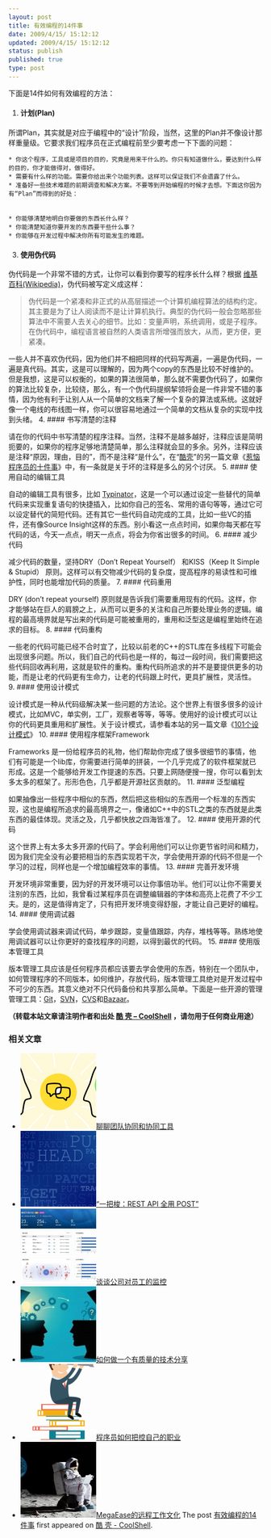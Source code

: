 ```yaml
---
layout: post
title: 有效编程的14件事
date: 2009/4/15/ 15:12:12
updated: 2009/4/15/ 15:12:12
status: publish
published: true
type: post
---
```


下面是14件如何有效编程的方法：


1. #### 计划(Plan)


所谓Plan，其实就是对应于编程中的“设计”阶段，当然，这里的Plan并不像设计那样重量级。它要求我们程序员在正式编程前至少要考虑一下下面的问题：


	* 你这个程序，工具或是项目的目的，究竟是用来干什么的。你只有知道做什么，要达到什么样的目的，你才能做得对，做得好。
	* 需要有什么样的功能。需要你给出来个功能列表。这样可以保证我们不会遗露了什么。
	* 准备好一些技术难题的前期调查和解决方案。不要等到开始编程的时候才去想。下面这你因为有“Plan”而得到的好处：


	* 你能够清楚地明白你要做的东西长什么样？
	* 你能清楚知道你要开发的东西要干些什么事？
	* 你能够在开发过程中解决你所有可能发生的难题。
3. #### 使用伪代码


伪代码是一个非常不错的方式，让你可以看到你要写的程序长什么样？根据 [维基百科(Wikipedia)](http://en.wikipedia.org/wiki/Pseudocode)，伪代码被写定义成这样：



> 伪代码是一个紧凑和非正式的从高层描述一个计算机编程算法的结构约定。其主要是为了让人阅读而不是让计算机执行。典型的伪代码一般会忽略那些算法中不需要人去关心的细节。比如：变量声明，系统调用，或是子程序。在伪代码中，编程语言被自然的人类语言所增强而放大，从而，更方便，更紧凑。
> 
> 


一些人并不喜欢伪代码，因为他们并不相把同样的代码写两遍，一遍是伪代码，一遍是真代码。其实，这是可以理解的，因为两个copy的东西是比较不好维护的。但是我想，这是可以权衡的，如果的算法很简单，那么就不需要伪代码了，如果你的算法比较复杂，比较绕，那么，有一个伪代码提纲挈领将会是一件非常不错的事情，因为他有利于让别人从一个简单的文档来了解一个复杂的算法或系统。这就好像一个电线的布线图一样，你可以很容易地通过一个简单的文档从复杂的实现中找到头绪。
4. #### 书写清楚的注释


请在你的代码中书写清楚的程序注释。当然，注释不是越多越好，注释应该是简明扼要的，如果你的程序足够地清楚简单，那么注释就会显的多余。另外，注释应该是注释“原因，理由，目的”，而不是注释“是什么”，在“[酷壳](https://coolshell.cn)”的另一篇文章《[惹恼程序员的十件事](https://coolshell.cn/articles/340.html)》中，有一条就是关于坏的注释是多么的另个讨厌。
5. #### 使用自动的编辑工具


自动的编辑工具有很多，比如 [Typinator](http://www.macility.com/products/typinator/)，这是一个可以通过设定一些替代的简单代码来实现重复语句的快捷插入，比如你自己的签名、常用的语句等等，通过它可以设定替代的简短代码。还有其它一些代码自动完成的工具，比如一些VC的插件，还有像Source Insight这样的东西。别小看这一点点时间，如果你每天都在写代码的话，今天一点点，明天一点点，将会为你省出很多的时间。
6. #### 减少代码


减少代码的数量，坚持DRY（Don’t Repeat Yourself） 和KISS（Keep It Simple & Stupid） 原则。这样可以有交物减少代码的复杂度，提高程序的易读性和可维护性，同时也能增加代码的质量。
7. #### 代码重用


DRY (don’t repeat yourself) 原则就是告诉我们需要重用现有的代码。这样，你才能够站在巨人的肩膀之上，从而可以更多的关注和自己所要处理业务的逻辑。编程的最高境界就是写出来的代码是可能被重用的，重用和泛型这是编程里始终在追求的目标。
8. #### 代码重构


一些老的代码可能已经不合时宜了，比较以前老的C++的STL库在多线程下可能会出现很多问题。所以，我们自己的代码也是一样的，每过一段时间，我们需要把这些代码回收再利用，这就是软件的重构。重构代码所追求的并不是要提供更多的功能，而是让老的代码更有生命力，让老的代码跟上时代，更具扩展性，灵活性。
9. #### 使用设计模式


设计模式是一种从代码级解决某一些问题的方法论。这个世界上有很多很多的设计模式，比如MVC，单实例，工厂，观察者等等，等等。使用好的设计模式可以让你的代码更具重用和扩展性。关于设计模式，请参看本站的另一篇文章《[101个设计模式](https://coolshell.cn/articles/21.html)》
10. #### 使用程序框架Framework


Frameworks 是一份给程序员的礼物，他们帮助你完成了很多很细节的事情，他们有可能是一个lib库，你需要进行简单的拼装，一个几乎完成了的软件框架就已形成。这是一个能够给开发工作提速的东西。只要上网随便搜一搜，你可以看到太多太多的框架了。形形色色，几乎都是开源社区贡献的。
11. #### 泛型编程


如果抽像出一些程序中相似的东西，然后把这些相似的东西用一个标准的东西实现，这也是编程所追求的最高境界之一，像诸如C++中的STL之类的东西就是此类东西的最佳体现。灵活之及，几乎都快放之四海皆准了。
12. #### 使用开源的代码


这个世界上有太多太多开源的代码了。学会利用他们可以让你更节省时间和精力，因为我们完全没有必要把相当的东西实现若干次，学会使用开源的代码不但是一个学习的过程，同样也是一个增加编程效率的事情。
13. #### 完善开发环境


开发环境非常重要，因为好的开发环境可以让你事倍功半。他们可以让你不需要关注别的东西，比如，我曾看过某程序员在调整编辑器的字体和高亮上花费了不少工夫。是的，这是值得肯定了，只有把开发环境变得舒服，才能让自己更好的编程。
14. #### 使用调试器


学会使用调试器来调试代码，单步跟踪，变量值跟踪，内存，堆栈等等。熟练地使用调试器可以让你更好的查找程序的问题，以得到最优的代码。
15. #### 使用版本管理工具


版本管理工具应该是任何程序员都应该要去学会使用的东西，特别在一个团队中，如何管理程序的不同版本，如何维护，存放代码，版本管理工具绝对是开发过程中不可少的东西。其意义绝对不只代码备份和共享那么简单。下面是一些开源的管理管理工具：[Git](http://git-scm.com/)，[SVN](http://subversion.tigris.org/)，[CVS](http://www.nongnu.org/cvs/)和[Bazaar](http://bazaar-vcs.org/)。




**（转载本站文章请注明作者和出处 [酷 壳 – CoolShell](https://coolshell.cn/) ，请勿用于任何商业用途）**



### 相关文章

* [![聊聊团队协同和协同工具](../wp-content/uploads/2022/10/communication-150x150.png)](https://coolshell.cn/articles/22298.html)[聊聊团队协同和协同工具](https://coolshell.cn/articles/22298.html)
* [![“一把梭：REST API 全用 POST”](../wp-content/uploads/2022/02/http_method-150x150.png)](https://coolshell.cn/articles/22173.html)[“一把梭：REST API 全用 POST”](https://coolshell.cn/articles/22173.html)
* [![谈谈公司对员工的监控](../wp-content/uploads/2022/02/monitoring-150x150.jpeg)](https://coolshell.cn/articles/22157.html)[谈谈公司对员工的监控](https://coolshell.cn/articles/22157.html)
* [![如何做一个有质量的技术分享](../wp-content/uploads/2021/07/knowledge_sharing-300x169-1-150x150.jpeg)](https://coolshell.cn/articles/21589.html)[如何做一个有质量的技术分享](https://coolshell.cn/articles/21589.html)
* [![程序员如何把控自己的职业](../wp-content/uploads/2020/08/programmer.01-e1596792460687-150x150.png)](https://coolshell.cn/articles/20977.html)[程序员如何把控自己的职业](https://coolshell.cn/articles/20977.html)
* [![MegaEase的远程工作文化](../wp-content/uploads/2020/01/remote-150x150.jpg)](https://coolshell.cn/articles/20765.html)[MegaEase的远程工作文化](https://coolshell.cn/articles/20765.html)
The post [有效编程的14件事](https://coolshell.cn/articles/546.html) first appeared on [酷 壳 - CoolShell](https://coolshell.cn).